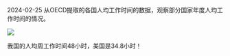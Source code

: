 2024-02-25
从OECD提取的各国人均工作时间的数据，观察部分国家年度人均工作时间的情况。

![](https://yahgr-1324491178.cos.ap-chengdu.myqcloud.com/202402250924714.jpeg)

我国的人均周工作时间48小时，美国是34.8小时！